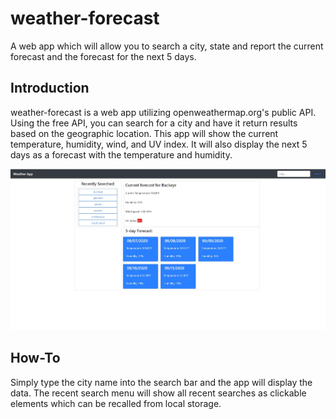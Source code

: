 # weather-forecast
A web app which will allow you to search a city, state and report the current forecast and the forecast for the next 5 days.

## Introduction

weather-forecast is a web app utilizing openweathermap.org's public API. Using the free API, you can search for a city and have it return results based on the geographic location. This app will show the current temperature, humidity, wind, and UV index. It will also display the next 5 days as a forecast with the temperature and humidity.

![image](./assets/images/screenshot.jpg)

## How-To

Simply type the city name into the search bar and the app will display the data. The recent search menu will show all recent searches as clickable elements which can be recalled from local storage.